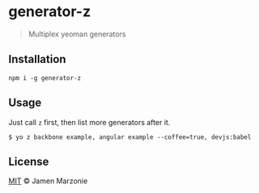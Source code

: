 generator-z
===========
> Multiplex yeoman generators

## Installation
```
npm i -g generator-z
```

## Usage
Just call `z` first, then list more generators after it.
```
$ yo z backbone example, angular example --coffee=true, devjs:babel
```

## License
[MIT](LICENSE) &copy; Jamen Marzonie
